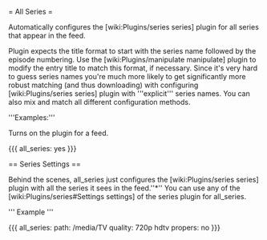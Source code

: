 = All Series =

Automatically configures the [wiki:Plugins/series series] plugin for all series that appear in the feed.

Plugin expects the title format to start with the series name followed by the episode numbering. Use the [wiki:Plugins/manipulate manipulate] plugin to modify the entry title to match this format, if necessary. Since it's very hard to guess series names you're much more likely to get significantly more robust matching (and thus downloading) with configuring [wiki:Plugins/series series] plugin with '''explicit''' series names. You can also mix and match all different configuration methods.

'''Examples:'''

Turns on the plugin for a feed.

{{{
all_series: yes
}}}

== Series Settings ==

Behind the scenes, all_series just configures the [wiki:Plugins/series series] plugin with all the series it sees in the feed.''*'' You can use any of the [wiki:Plugins/series#Settings settings] of the series plugin for all_series.

''' Example '''

{{{
all_series:
  path: /media/TV
  quality: 720p hdtv
  propers: no
}}}
